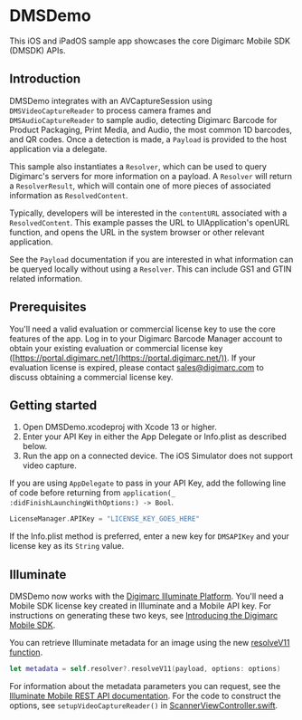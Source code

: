 DMSDemo
=======

This iOS and iPadOS sample app showcases the core Digimarc Mobile SDK (DMSDK) APIs.

## Introduction

 DMSDemo integrates with an AVCaptureSession using ```DMSVideoCaptureReader``` to process camera frames and ```DMSAudioCaptureReader``` to sample audio, detecting Digimarc Barcode for Product Packaging, Print Media, and Audio, the most common 1D barcodes, and QR codes. Once a detection is made, a ```Payload``` is provided to the host application via a delegate. 

This sample also instantiates a ```Resolver```, which can be used to query Digimarc's servers for more information on a payload. A ```Resolver``` will return a ```ResolverResult```, which will contain one of more pieces of associated information as ```ResolvedContent```. 

Typically, developers will be interested in the ```contentURL``` associated with a ```ResolvedContent```. This example passes the URL to UIApplication's openURL function, and opens the URL in the system browser or other relevant application.

See the ```Payload``` documentation if you are interested in what information can be queryed locally without using a ```Resolver```. This can include GS1 and GTIN related information.

## Prerequisites

You'll need a valid evaluation or commercial license key to use the core features of the app. Log in to your Digimarc Barcode Manager account to obtain your existing evaluation or commercial license key ([https://portal.digimarc.net/](https://portal.digimarc.net/)). If your evaluation license is expired, please contact [sales@digimarc.com](mailto:sales@digimarc.com) to discuss obtaining a commercial license key.

## Getting started

1. Open DMSDemo.xcodeproj with Xcode 13 or higher.
2. Enter your API Key in either the App Delegate or Info.plist as described below.
3. Run the app on a connected device. The iOS Simulator does not support video capture.

If you are using `AppDelegate` to pass in your API Key, add the following line of code before returning from `application(_ :didFinishLaunchingWithOptions:) -> Bool`.

```swift
LicenseManager.APIKey = "LICENSE_KEY_GOES_HERE"
```
If the Info.plist method is preferred, enter a new key for `DMSAPIKey` and your license key as its `String` value.

## Illuminate

DMSDemo now works with the [Digimarc Illuminate Platform](https://www.digimarc.com/product-digitization). You'll need a Mobile SDK license key created in Illuminate and a Mobile API key. For instructions on generating these two keys, see [Introducing the Digimarc Mobile SDK](https://landing.digimarc.com).

You can retrieve Illuminate metadata for an image using the new [resolveV11 function](https://landing.digimarc.com/mobile-sdk/documentation/iOS/Classes/DMSResolver.html#/c:objc(cs)DMSResolver(im)resolveV11:options:).

```swift
let metadata = self.resolver?.resolveV11(payload, options: options)
```
For information about the metadata parameters you can request, see the 
[Illuminate Mobile REST API documentation](https://github.com/digimarc-corp/illuminate-mobile-rest-api). 
For the code to construct the options, see `setupVideoCaptureReader()` in 
[ScannerViewController.swift](https://github.com/digimarc-corp/DMSDK-Apple-Samples/blob/main/DMSDemo/Source/ScannerViewController.swift#L234).
